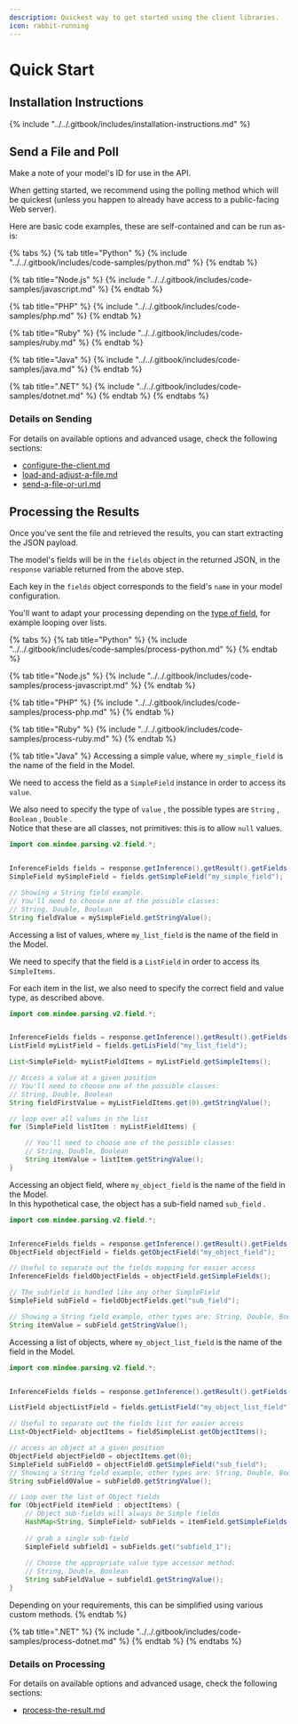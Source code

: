 ```yaml
---
description: Quickest way to get started using the client libraries.
icon: rabbit-running
---
```


# Quick Start

## Installation Instructions

{% include "../../.gitbook/includes/installation-instructions.md" %}

## Send a File and Poll

Make a note of your model's ID for use in the API.

When getting started, we recommend using the polling method which will be quickest (unless you happen to already have access to a public-facing Web server).

Here are basic code examples, these are self-contained and can be run as-is:

{% tabs %}
{% tab title="Python" %}
{% include "../../.gitbook/includes/code-samples/python.md" %}
{% endtab %}

{% tab title="Node.js" %}
{% include "../../.gitbook/includes/code-samples/javascript.md" %}
{% endtab %}

{% tab title="PHP" %}
{% include "../../.gitbook/includes/code-samples/php.md" %}
{% endtab %}

{% tab title="Ruby" %}
{% include "../../.gitbook/includes/code-samples/ruby.md" %}
{% endtab %}

{% tab title="Java" %}
{% include "../../.gitbook/includes/code-samples/java.md" %}
{% endtab %}

{% tab title=".NET" %}
{% include "../../.gitbook/includes/code-samples/dotnet.md" %}
{% endtab %}
{% endtabs %}

### Details on Sending

For details on available options and advanced usage, check the following sections:

* [configure-the-client.md](configure-the-client.md "mention")
* [load-and-adjust-a-file.md](load-and-adjust-a-file.md "mention")
* [send-a-file-or-url.md](send-a-file-or-url.md "mention")

## Processing the Results

Once you've sent the file and retrieved the results, you can start extracting the JSON payload.

The model's fields will be in the `fields` object in the returned JSON, in the `response` variable returned from the above step.

Each key in the `fields` object corresponds to the field's `name` in your model configuration.

You'll want to adapt your processing depending on the [type of field](../../models/data-schema.md#field-types), for example looping over lists.

{% tabs %}
{% tab title="Python" %}
{% include "../../.gitbook/includes/code-samples/process-python.md" %}
{% endtab %}

{% tab title="Node.js" %}
{% include "../../.gitbook/includes/code-samples/process-javascript.md" %}
{% endtab %}

{% tab title="PHP" %}
{% include "../../.gitbook/includes/code-samples/process-php.md" %}
{% endtab %}

{% tab title="Ruby" %}
{% include "../../.gitbook/includes/code-samples/process-ruby.md" %}
{% endtab %}

{% tab title="Java" %}
Accessing a simple value, where `my_simple_field` is the name of the field in the Model.

We need to access the field as a `SimpleField` instance in order to access its `value`.

We also need to specify the type of `value` , the possible types are `String` , `Boolean` , `Double` .\
Notice that these are all classes, not primitives: this is to allow `null` values.

```java
import com.mindee.parsing.v2.field.*;


InferenceFields fields = response.getInference().getResult().getFields();
SimpleField mySimpleField = fields.getSimpleField("my_simple_field");

// Showing a String field example.
// You'll need to choose one of the possible classes:
// String, Double, Boolean
String fieldValue = mySimpleField.getStringValue();
```

Accessing a list of values, where `my_list_field` is the name of the field in the Model.

We need to specify that the field is a `ListField` in order to access its `SimpleItems`.

For each item in the list, we also need to specify the correct field and value type, as described above.

```java
import com.mindee.parsing.v2.field.*;


InferenceFields fields = response.getInference().getResult().getFields();
ListField myListField = fields.getLisField("my_list_field");

List<SimpleField> myListFieldItems = myListField.getSimpleItems();

// Access a value at a given position
// You'll need to choose one of the possible classes:
// String, Double, Boolean
String fieldFirstValue = myListFieldItems.get(0).getStringValue();

// loop over all values in the list
for (SimpleField listItem : myListFieldItems) {

    // You'll need to choose one of the possible classes:
    // String, Double, Boolean
    String itemValue = listItem.getStringValue();
}
```

Accessing an object field, where `my_object_field` is the name of the field in the Model.\
In this hypothetical case, the object has a sub-field named `sub_field` .

```java
import com.mindee.parsing.v2.field.*;


InferenceFields fields = response.getInference().getResult().getFields();
ObjectField objectField = fields.getObjectField("my_object_field");

// Useful to separate out the fields mapping for easier access
InferenceFields fieldObjectFields = objectField.getSimpleFields();

// The subfield is handled like any other SimpleField
SimpleField subField = fieldObjectFields.get("sub_field");

// Showing a String field example, other types are: String, Double, Boolean
String itemValue = subField.getStringValue();
```

Accessing a list of objects, where `my_object_list_field` is the name of the field in the Model.

```java
import com.mindee.parsing.v2.field.*;


InferenceFields fields = response.getInference().getResult().getFields();

ListField objectListField = fields.getListField("my_object_list_field");

// Useful to separate out the fields list for easier access
List<ObjectField> objectItems = fieldSimpleList.getObjectItems();

// access an object at a given position
ObjectField objectField0 = objectItems.get(0);
SimpleField subField0 = objectField0.getSimpleField("sub_field");
// Showing a String field example, other types are: String, Double, Boolean
String subField0Value = subField0.getStringValue();

// Loop over the list of Object fields
for (ObjectField itemField : objectItems) {
    // Object sub-fields will always be Simple fields
    HashMap<String, SimpleField> subFields = itemField.getSimpleFields();
    
    // grab a single sub-field
    SimpleField subfield1 = subFields.get("subfield_1");
    
    // Choose the appropriate value type accessor method:
    // String, Double, Boolean
    String subFieldValue = subfield1.getStringValue();
}
```

Depending on your requirements, this can be simplified using various custom methods.
{% endtab %}

{% tab title=".NET" %}
{% include "../../.gitbook/includes/code-samples/process-dotnet.md" %}
{% endtab %}
{% endtabs %}

### Details on Processing

For details on available options and advanced usage, check the following sections:

* [process-the-result.md](process-the-result.md "mention")
